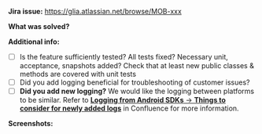 **Jira issue:**
https://glia.atlassian.net/browse/MOB-xxx

**What was solved?**

**Additional info:**

 - [ ] Is the feature sufficiently tested? All tests fixed? Necessary unit, acceptance, snapshots added? Check that at least new public classes & methods are covered with unit tests
 - [ ] Did you add logging beneficial for troubleshooting of customer issues?
 - [ ] **Did you add new logging?** We would like the logging between platforms to be similar. Refer to [**Logging from Android SDKs** → **Things to consider for newly added logs**](https://glia.atlassian.net/wiki/spaces/ENG/pages/3568861468/Logging+from+Android+SDKs#Things-to-consider-for-newly-added-logs) in Confluence for more information.

**Screenshots:**
